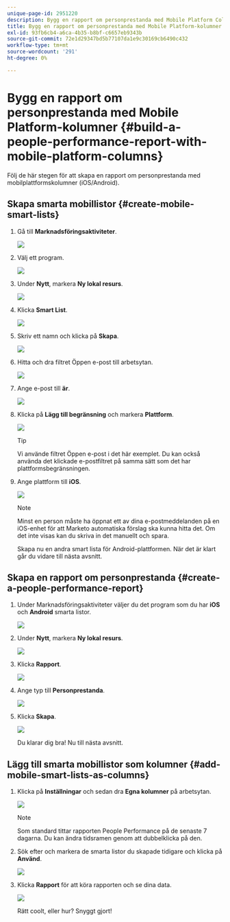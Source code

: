 ```yaml
---
unique-page-id: 2951220
description: Bygg en rapport om personprestanda med Mobile Platform Columns - Marketo Docs - produktdokumentation
title: Bygg en rapport om personprestanda med Mobile Platform-kolumner
exl-id: 93fb6cb4-a6ca-4b35-b8bf-c6657eb9343b
source-git-commit: 72e1d29347bd5b77107da1e9c30169cb6490c432
workflow-type: tm+mt
source-wordcount: '291'
ht-degree: 0%

---
```


# Bygg en rapport om personprestanda med Mobile Platform-kolumner {#build-a-people-performance-report-with-mobile-platform-columns}

Följ de här stegen för att skapa en rapport om personprestanda med mobilplattformskolumner (iOS/Android).

## Skapa smarta mobillistor {#create-mobile-smart-lists}

1. Gå till **Marknadsföringsaktiviteter**.

   ![](assets/ma.png)

1. Välj ett program.

   ![](assets/two-1.png)

1. Under **Nytt**, markera **Ny lokal resurs**.

   ![](assets/three-1.png)

1. Klicka **Smart List**.

   ![](assets/four-1.png)

1. Skriv ett namn och klicka på **Skapa**.

   ![](assets/five-1.png)

1. Hitta och dra filtret Öppen e-post till arbetsytan.

   ![](assets/six-1.png)

1. Ange e-post till **är**.

   ![](assets/seven.png)

1. Klicka på **Lägg till begränsning** och markera **Plattform**.

   ![](assets/eight.png)

   >[!TIP]
   >
   >Vi använde filtret Öppen e-post i det här exemplet. Du kan också använda det klickade e-postfiltret på samma sätt som det har plattformsbegränsningen.

1. Ange plattform till **iOS**.

   ![](assets/nine.png)

   >[!NOTE]
   >
   >Minst en person måste ha öppnat ett av dina e-postmeddelanden på en iOS-enhet för att Marketo automatiska förslag ska kunna hitta det. Om det inte visas kan du skriva in det manuellt och spara.

   Skapa nu en andra smart lista för Android-plattformen. När det är klart går du vidare till nästa avsnitt.

## Skapa en rapport om personprestanda {#create-a-people-performance-report}

1. Under Marknadsföringsaktiviteter väljer du det program som du har **iOS** och **Android** smarta listor.

   ![](assets/ten.png)

1. Under **Nytt**, markera **Ny lokal resurs**.

   ![](assets/eleven.png)

1. Klicka **Rapport**.

   ![](assets/twelve.png)

1. Ange typ till **Personprestanda**.

   ![](assets/thirteen.png)

1. Klicka **Skapa**.

   ![](assets/fourteen.png)

   Du klarar dig bra! Nu till nästa avsnitt.

## Lägg till smarta mobillistor som kolumner {#add-mobile-smart-lists-as-columns}

1. Klicka på **Inställningar** och sedan dra **Egna kolumner** på arbetsytan.

   ![](assets/fifteen.png)

   >[!NOTE]
   >
   >Som standard tittar rapporten People Performance på de senaste 7 dagarna. Du kan ändra tidsramen genom att dubbelklicka på den.

1. Sök efter och markera de smarta listor du skapade tidigare och klicka på **Använd**.

   ![](assets/sixteen.png)

1. Klicka **Rapport** för att köra rapporten och se dina data.

   ![](assets/seventeen.png)

   Rätt coolt, eller hur? Snyggt gjort!
